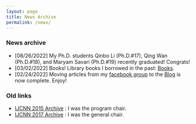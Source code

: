 ```yaml
---
layout: page
title: News Archive
permalink: /news/
---
```


### News archive 

* [08/26/2022] My Ph.D. students Qinbo Li (Ph.D.#17), Qing Wan (Ph.D.#18), and Maryam Savari (Ph.D.#19) recently graduated! Congrats! 
* [03/02/2022] Books! Library books I borrowed in the past: [Books](/books/).
* [02/24/2022] Moving articles from my [facebook group](https://www.facebook.com/groups/choelab) to the [Blog](/blog/) is now complete. Enjoy!

### Old links

* [IJCNN 2015 Archive](https://people.engr.tamu.edu/choe/choe/ijcnn2015-web/index.html) : I was the program chair.
* [IJCNN 2017 Archive](https://people.engr.tamu.edu/choe/choe/ijcnn2017-web/index.html) : I was the general chair.
